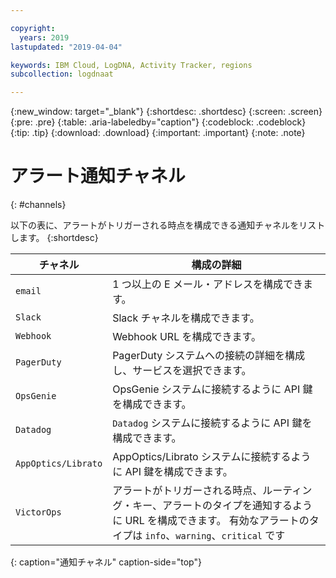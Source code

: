 ```yaml
---

copyright:
  years: 2019
lastupdated: "2019-04-04"

keywords: IBM Cloud, LogDNA, Activity Tracker, regions
subcollection: logdnaat

---
```


{:new_window: target="_blank"}
{:shortdesc: .shortdesc}
{:screen: .screen}
{:pre: .pre}
{:table: .aria-labeledby="caption"}
{:codeblock: .codeblock}
{:tip: .tip}
{:download: .download}
{:important: .important}
{:note: .note}

# アラート通知チャネル
{: #channels}

以下の表に、アラートがトリガーされる時点を構成できる通知チャネルをリストします。
{:shortdesc}


| チャネル           | 構成の詳細 | 
|-------------------|-----------------------|
| `email`             | 1 つ以上の E メール・アドレスを構成できます。  | 
| `Slack`             | Slack チャネルを構成できます。 |
| `Webhook`           | Webhook URL を構成できます。 |
| `PagerDuty`         | PagerDuty システムへの接続の詳細を構成し、サービスを選択できます。|
| `OpsGenie`          | OpsGenie システムに接続するように API 鍵を構成できます。 |
| `Datadog`           | `Datadog` システムに接続するように API 鍵を構成できます。 |
| `AppOptics/Librato` | AppOptics/Librato システムに接続するように API 鍵を構成できます。 |
| `VictorOps`         | アラートがトリガーされる時点、ルーティング・キー、アラートのタイプを通知するように URL を構成できます。 有効なアラートのタイプは `info`、`warning`、`critical` です|
{: caption="通知チャネル" caption-side="top"} 



